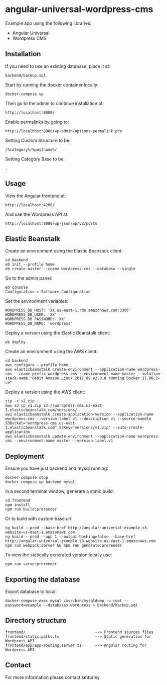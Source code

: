 # angular-universal-wordpress-cms

Example app using the following libraries:
* Angular Universal
* Wordpress CMS


## Installation

If you need to use an existing database, place it at:

    backend/backup.sql

Start by running the docker container locally:

    docker-compose up

Then go to the admin to continue installation at:

    http://localhost:8080/

Enable permalinks by going to:

    http://localhost:8080/wp-admin/options-permalink.php

Setting Custom Structure to be:

    /%category%/%postname%/

Setting Category Base to be:

    .


## Usage

View the Angular frontend at:

    http://localhost:4200/

And use the Wordpress API at:

    http://localhost:8080/wp-json/wp/v2/posts


## Elastic Beanstalk

Create an environment using the Elastic Beanstalk client:

    cd backend
    eb init --profile home
    eb create master --cname wordpress-cms --database --single

Go to the admin panel:

    eb console
    Configuration > Software Configuration

Set the environment variables:

    WORDPRESS_DB_HOST: 'XX.us-east-1.rds.amazonaws.com:3306'
    WORDPRESS_DB_USER: 'XX'
    WORDPRESS_DB_PASSWORD: 'XX'
    WORDPRESS_DB_NAME: 'wordpress'

Deploy a version using the Elastic Beanstalk client:

    eb deploy

Create an environment using the AWS client:

    cd backend
    aws configure --profile home
    aws elasticbeanstalk create-environment --application-name wordpress-cms --cname-prefix wordpress-cms --environment-name master --solution-stack-name "64bit Amazon Linux 2017.09 v2.8.0 running Docker 17.06.2-ce"

Deploy a version using the AWS client:

    zip -r v2.zip .
    aws s3 cp v1.zip s3://wordpress-cms.us-east-1.elasticbeanstalk.com/versions/
    aws elasticbeanstalk create-application-version --application-name wordpress-cms --version-label v1 --description v1 --source-bundle S3Bucket="wordpress-cms.us-east-1.elasticbeanstalk.com",S3Key="versions/v1.zip" --auto-create-application
    aws elasticbeanstalk update-environment --application-name wordpress-cms --environment-name master --version-label v1

## Deployment

Ensure you have just backend and mysql running:

    docker-compose stop
    docker-compose up backend mysql

In a second terminal window, generate a static build:

    cd frontend
    npm install
    npm run build:prerender

Or to build with custom base url:

    ng build --prod --base-href http://angular-universal-example.s3-website-us-east-1.amazonaws.com
    ng build --prod --app 1 --output-hashing=false --base-href http://angular-universal-example.s3-website-us-east-1.amazonaws.com
    npm run webpack:server && npm run generate:prerender

To view the statically generated version locally use:

    npm run serve:prerender


## Exporting the database

Export database to local:

    docker-compose exec mysql /usr/bin/mysqldump -u root --password=example --databases wordpress > backend/backup.sql


## Directory structure

    frontend/                               --> Frontend sources files
    frontend/static.paths.ts                --> Static generation for Wordpress API
    frontend/app/app-routing.server.ts      --> Angular routing for Wordpress API


## Contact

For more information please contact kmturley